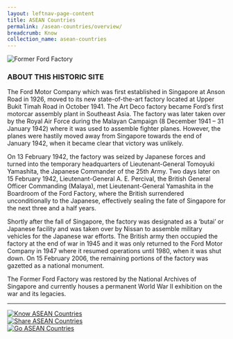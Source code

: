 ```yaml
---
layout: leftnav-page-content
title: ASEAN Countries
permalink: /asean-countries/overview/
breadcrumb: Know
collection_name: asean-countries
---
```


![Former Ford Factory](/images/former-ford/fffhistory.jpg)

### ABOUT THIS HISTORIC SITE

The Ford Motor Company which was first established in Singapore at Anson Road in 1926, moved to its new state-of-the-art factory located at Upper Bukit Timah Road in October 1941. The Art Deco factory became Ford’s first motorcar assembly plant in Southeast Asia. The factory was later taken over by the Royal Air Force during the Malayan Campaign (8 December 1941 – 31 January 1942) where it was used to assemble fighter planes. However, the planes were hastily moved away from Singapore towards the end of January 1942, when it became clear that victory was unlikely.

On 13 February 1942, the factory was seized by Japanese forces and turned into the temporary headquarters of Lieutenant-General Tomoyuki Yamashita, the Japanese Commander of the 25th Army. Two days later on 15 February 1942, Lieutenant-General A. E. Percival, the British General Officer Commanding (Malaya), met Lieutenant-General Yamashita in the Boardroom of the Ford Factory, where the British surrendered unconditionally to the Japanese, effectively sealing the fate of Singapore for the next three and a half years.

Shortly after the fall of Singapore, the factory was designated as a ‘butai’ or Japanese facility and was taken over by Nissan to assemble military vehicles for the Japanese war efforts. The British army then occupied the factory at the end of war in 1945 and it was only returned to the Ford Motor Company in 1947 where it resumed operations until 1980, when it was shut down. On 15 February 2006, the remaining portions of the factory was gazetted as a national monument.

The Former Ford Factory was restored by the National Archives of Singapore and currently houses a permanent World War II exhibition on the war and its legacies.

---

<div>
	<div class="row is-multiline">
		<div class="col is-one-third-desktop is-one-third-tablet">
			<a href="/asean-countries/know/overview-of-asean-countries"><img src="/images/asean-countries/Know-Test-1.jpg" alt="Know ASEAN Countries"></a>
		</div>
		<div class="col is-one-third-desktop is-one-third-tablet">
			<a href="/asean-countries/share/what-young-people-say/"><img src="/images/asean-countries/Share-Test-1.jpg" alt="Share ASEAN Countries"></a>
		</div>
		<div class="col is-one-third-desktop is-one-third-tablet">
			<a href="/asean-countries/go/for-students/"><img src="/images/asean-countries/Go-Home-Icon.jpg" alt="Go ASEAN Countries"></a>
		</div>
	</div>
</div>
